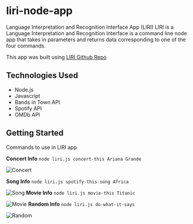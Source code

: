 # liri-node-app
Language Interpretation and Recognition Interface App (LIRI) 
LIRI is a Language Interpretation and Recognition Interface is a command line node app that takes in parameters and returns data corresponding to one of the four commands.

This app was built using [LIRI Github Repo](https://github.com/alinavo/liri-node-app)

## Technologies Used
  * Node.js
  * Javascript
  * Bands in Town API
  * Spotify API
  * OMDb API
  
  ## Getting Started
  Commands to use in LIRI app
  
  **Concert Info**
  ``` node liri.js concert-this Ariana Grande ```
  
  ![Concert]( /Users/alinavo/Desktop/codes/liri-node-app/concert.png)

  **Song Info**
  ``` node liri.js spotify-this-song Africa ```
  
  ![Song](/Users/alinavo/Desktop/codes/liri-node-app/song.png)
  **Movie Info**
  ``` node liri.js movie-this Titanic ```
  
  ![Movie](  /Users/alinavo/Desktop/codes/liri-node-app/movie.png)
  **Random Info**
  ``` node liri.js do-what-it-says ```
  
![Random]( /Users/alinavo/Desktop/codes/liri-node-app/random.png)
  
  
